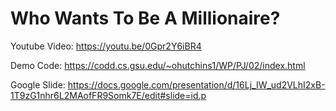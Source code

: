 # Who Wants To Be A Millionaire?

Youtube Video: https://youtu.be/0Gpr2Y6iBR4

Demo Code: https://codd.cs.gsu.edu/~ohutchins1/WP/PJ/02/index.html

Google Slide: https://docs.google.com/presentation/d/16Lj_IW_ud2VLhI2xB-1T9zG1nhr6L2MAofFR9Somk7E/edit#slide=id.p
